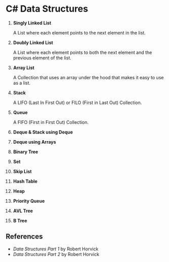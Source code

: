 # C# Data Structures

1. **Singly Linked List**

    A List where each element points to the next element in
    the list.

2. **Doubly Linked List**

    A List where each element points to both the next element
    and the previous element of the list.

3. **Array List**

    A Collection that uses an array under the hood that makes
    it easy to use as a list.

4. **Stack**

    A LIFO (Last In First Out) or FILO (First in Last
    Out) Collection.

5. **Queue**

    A FIFO (First in First Out) Collection.

6. **Deque & Stack using Deque**
7. **Deque using Arrays**
8. **Binary Tree**
9. **Set**
10. **Skip List**
11. **Hash Table**
12. **Heap**
13. **Priority Queue**
14. **AVL Tree**
15. **B Tree**

## References

- *Data Structures Part 1* by Robert Horvick
- *Data Structures Part 2* by Robert Horvick